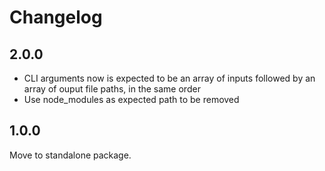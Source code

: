 # Changelog


## 2.0.0

 * CLI arguments now is expected to be an array of inputs followed by an array of ouput file paths, in the same order
 * Use node_modules as expected path to be removed

## 1.0.0

Move to standalone package.